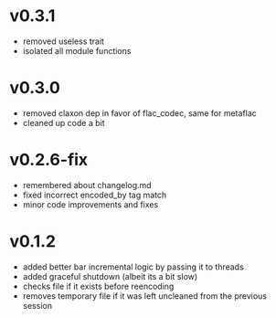 # v0.3.1

* removed useless trait
* isolated all module functions

# v0.3.0

* removed claxon dep in favor of flac_codec, same for metaflac
* cleaned up code a bit

# v0.2.6-fix

* remembered about changelog.md
* fixed incorrect encoded_by tag match
* minor code improvements and fixes

# v0.1.2

* added better bar incremental logic by passing it to threads
* added graceful shutdown (albeit its a bit slow)
* checks file if it exists before reencoding
* removes temporary file if it was left uncleaned from the previous session
